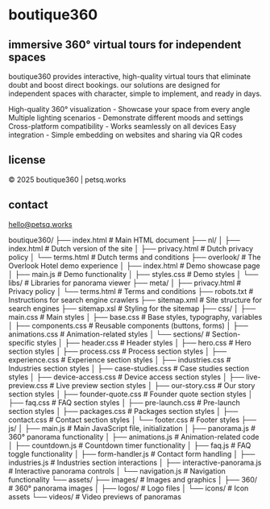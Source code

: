 # boutique360

## immersive 360° virtual tours for independent spaces

boutique360 provides interactive, high-quality virtual tours that eliminate doubt and boost direct bookings. our solutions are designed for independent spaces with character, simple to implement, and ready in days.

High-quality 360° visualization - Showcase your space from every angle
Multiple lighting scenarios - Demonstrate different moods and settings
Cross-platform compatibility - Works seamlessly on all devices
Easy integration - Simple embedding on websites and sharing via QR codes

## license

© 2025 boutique360 | petsq.works

## contact

hello@petsq.works

boutique360/
├── index.html                 # Main HTML document
├── nl/
│   ├── index.html             # Dutch version of the site
│   ├── privacy.html           # Dutch privacy policy
│   └── terms.html             # Dutch terms and conditions
├── overlook/                  # The Overlook Hotel demo experience
│   ├── index.html             # Demo showcase page
│   ├── main.js                # Demo functionality
│   ├── styles.css             # Demo styles
│   └── libs/                  # Libraries for panorama viewer
├── meta/
│   ├── privacy.html           # Privacy policy
│   └── terms.html             # Terms and conditions
├── robots.txt                 # Instructions for search engine crawlers
├── sitemap.xml                # Site structure for search engines
├── sitemap.xsl                # Styling for the sitemap
├── css/
│   ├── main.css               # Main styles
│   ├── base.css               # Base styles, typography, variables
│   ├── components.css         # Reusable components (buttons, forms)
│   ├── animations.css         # Animation-related styles
│   └── sections/              # Section-specific styles
│       ├── header.css         # Header styles
│       ├── hero.css           # Hero section styles
│       ├── process.css        # Process section styles
│       ├── experience.css     # Experience section styles
│       ├── industries.css     # Industries section styles
│       ├── case-studies.css   # Case studies section styles
│       ├── device-access.css  # Device access section styles
│       ├── live-preview.css   # Live preview section styles
│       ├── our-story.css      # Our story section styles
│       ├── founder-quote.css  # Founder quote section styles
│       ├── faq.css            # FAQ section styles
│       ├── pre-launch.css     # Pre-launch section styles
│       ├── packages.css       # Packages section styles
│       ├── contact.css        # Contact section styles
│       └── footer.css         # Footer styles
├── js/
│   ├── main.js                # Main JavaScript file, initialization
│   ├── panorama.js            # 360° panorama functionality
│   ├── animations.js          # Animation-related code
│   ├── countdown.js           # Countdown timer functionality
│   ├── faq.js                 # FAQ toggle functionality
│   ├── form-handler.js        # Contact form handling
│   ├── industries.js          # Industries section interactions
│   ├── interactive-panorama.js # Interactive panorama controls
│   └── navigation.js          # Navigation functionality
└── assets/
    ├── images/                # Images and graphics
    │   ├── 360/               # 360° panorama images
    │   ├── logos/             # Logo files
    │   └── icons/             # Icon assets
    └── videos/                # Video previews of panoramas